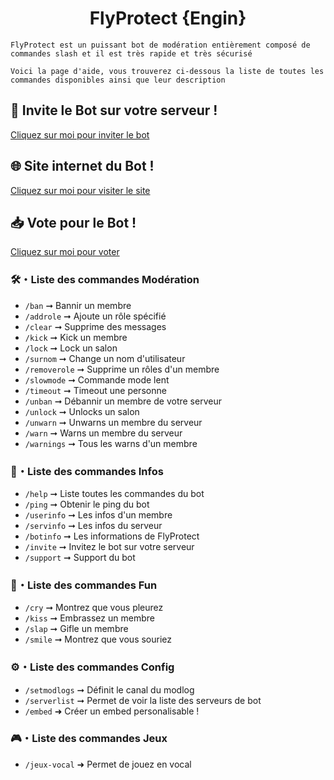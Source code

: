 <h1 align="center"> FlyProtect {Engin} </h1>
<p align="center"></p>

```
FlyProtect est un puissant bot de modération entièrement composé de commandes slash et il est très rapide et très sécurisé
```
```
Voici la page d'aide, vous trouverez ci-dessous la liste de toutes les commandes disponibles ainsi que leur description
```
## 🤖 Invite le Bot sur votre serveur !

   [Cliquez sur moi pour inviter le bot](https://discord.com/oauth2/authorize?client_id=837620596774010880&permissions=1103239605463&redirect_uri=https%3A%2F%2Ffly-bot.space%2F&response_type=code&scope=bot%20applications.commands%20guilds.join) 

## 🌐 Site internet du Bot !

  [Cliquez sur moi pour visiter le site](https://fly-bot.space/) 

## 📥 Vote pour le Bot !

  [Cliquez sur moi pour voter](https://top.gg/bot/837620596774010880/vote)
  
### 🛠・Liste des commandes Modération

- `/ban` ➞ Bannir un membre
- `/addrole` ➞ Ajoute un rôle spécifié
- `/clear` ➞ Supprime des messages
- `/kick` ➞ Kick un membre
- `/lock` ➞ Lock un salon
- `/surnom` ➞ Change un nom d'utilisateur
- `/removerole` ➞ Supprime un rôles d'un membre
- `/slowmode` ➞ Commande mode lent
- `/timeout` ➞ Timeout une personne
- `/unban` ➞ Débannir un membre de votre serveur
- `/unlock` ➞ Unlocks un salon
- `/unwarn` ➞ Unwarns un membre du serveur
- `/warn` ➞ Warns un membre du serveur
- `/warnings` ➞ Tous les warns d'un membre

### 📜・Liste des commandes Infos

- `/help` ➞ Liste toutes les commandes du bot
- `/ping` ➞ Obtenir le ping du bot
- `/userinfo` ➞ Les infos d'un membre
- `/servinfo` ➞ Les infos du serveur
- `/botinfo` ➞ Les informations de FlyProtect
- `/invite` ➞ Invitez le bot sur votre serveur
- `/support` ➞ Support du bot

### 🥳・Liste des commandes Fun

- `/cry` ➞ Montrez que vous pleurez
- `/kiss` ➞ Embrassez un membre
- `/slap` ➞ Gifle un membre
- `/smile` ➞ Montrez que vous souriez

### ⚙️・Liste des commandes Config

- `/setmodlogs` ➞ Définit le canal du modlog
- `/serverlist` ➞ Permet de voir la liste des serveurs de bot
- `/embed` ➜ Créer un embed personalisable !

### 🎮・Liste des commandes Jeux

- `/jeux-vocal` ➜ Permet de jouez en vocal

